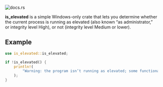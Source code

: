 ![docs.rs](https://docs.rs/is_elevated/badge.svg)

**is_elevated** is a simple Windows-only crate that lets you determine
whether the current process is running as elevated (also known “as
administrator,” or integrity level High), or not (integrity level Medium
or lower).

## Example
```rust
use is_elevated::is_elevated;

if !is_elevated() {
    println!(
        "Warning: the program isn’t running as elevated; some functionality may not work."
    );
}
```
